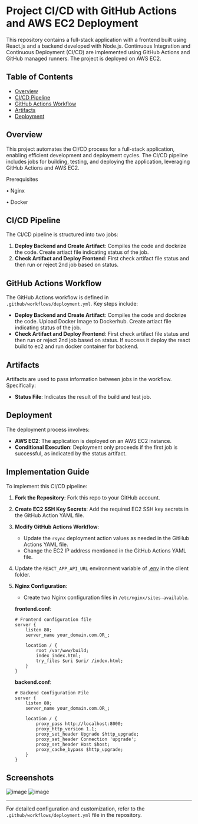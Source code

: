# Project CI/CD with GitHub Actions and AWS EC2 Deployment

This repository contains a full-stack application with a frontend built using React.js and a backend developed with Node.js. Continuous Integration and Continuous Deployment (CI/CD) are implemented using GitHub Actions and GitHub managed runners. The project is deployed on AWS EC2.

## Table of Contents
- [Overview](#overview)
- [CI/CD Pipeline](#cicd-pipeline)
- [GitHub Actions Workflow](#github-actions-workflow)
- [Artifacts](#artifacts)
- [Deployment](#deployment)

## Overview
This project automates the CI/CD process for a full-stack application, enabling efficient development and deployment cycles. The CI/CD pipeline includes jobs for building, testing, and deploying the application, leveraging GitHub Actions and AWS EC2.

Prerequisites

   • Nginx

   • Docker

## CI/CD Pipeline
The CI/CD pipeline is structured into two jobs:
1. **Deploy Backend and Create Artifact**: Compiles the code and dockrize the code. Create artiact file indicating status of the job.
2. **Check Artifact and Deploy Frontend**: First check artifact file status and then run or reject 2nd job based on status.

## GitHub Actions Workflow
The GitHub Actions workflow is defined in `.github/workflows/deployment.yml`. Key steps include:
- **Deploy Backend and Create Artifact**: Compiles the code and dockrize the code. Upload Docker Image to Dockerhub. Create artiact file indicating status of the job.
- **Check Artifact and Deploy Frontend**: First check artifact file status and then run or reject 2nd job based on status. If success it deploy the react build to ec2 and run docker container for backend.

## Artifacts
Artifacts are used to pass information between jobs in the workflow. Specifically:
- **Status File**: Indicates the result of the build and test job.

## Deployment
The deployment process involves:
- **AWS EC2**: The application is deployed on an AWS EC2 instance.
- **Conditional Execution**: Deployment only proceeds if the first job is successful, as indicated by the status artifact.

## Implementation Guide
To implement this CI/CD pipeline:
1. **Fork the Repository**: Fork this repo to your GitHub account.
2. **Create EC2 SSH Key Secrets**: Add the required EC2 SSH key secrets in the GitHub Action YAML file.
3. **Modify GitHub Actions Workflow**:
   - Update the `rsync` deployment action values as needed in the GitHub Actions YAML file.
   - Change the EC2 IP address mentioned in the GitHub Actions YAML file.
4. Update the `REACT_APP_API_URL` environment variable of [.env](https://github.com/Divya4242/React-Node-MongoDB-Docker-Project-CICD-GITHUB-ACTIONS-EC2/blob/main/client/.env) in the client folder.
5. **Nginx Configuration**:
   - Create two Nginx configuration files in `/etc/nginx/sites-available`.
     
   **frontend.conf**:
     ```nginx
     # Frontend configuration file
     server {
         listen 80;
         server_name your_domain.com.OR_;

         location / {
             root /var/www/build;
             index index.html;
             try_files $uri $uri/ /index.html;
         }
     }
     ```

     **backend.conf**:
     ```nginx
     # Backend Configuration File
     server {
         listen 80;
         server_name your_domain.com.OR_;

         location / {
             proxy_pass http://localhost:8000;
             proxy_http_version 1.1;
             proxy_set_header Upgrade $http_upgrade;
             proxy_set_header Connection 'upgrade';
             proxy_set_header Host $host;
             proxy_cache_bypass $http_upgrade;
         }
     }
     ```
     

## Screenshots
![image](https://github.com/Divya4242/React-Node-MongoDB-Docker-Project-CICD-GITHUB-ACTIONS-EC2/assets/113757574/6aa4ab06-b0ab-4846-8843-0ba3621d0ff7)
![image](https://github.com/Divya4242/React-Node-MongoDB-Docker-Project-CICD-GITHUB-ACTIONS-EC2/assets/113757574/3953902d-05a1-45dc-82ff-4d1fa73a1f15)


---

For detailed configuration and customization, refer to the `.github/workflows/deployment.yml` file in the repository.

